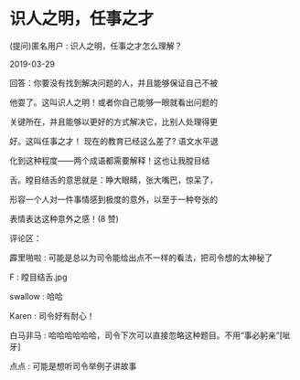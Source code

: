 # 识人之明，任事之才

(提问)匿名用户 : 识人之明，任事之才怎么理解？

2019-03-29

回答：你要没有找到解决问题的人，并且能够保证自己不被

他耍了。这叫识人之明！或者你自己能够一眼就看出问题的

关键所在，并且能够以更好的方式解决它，比别人处理得更

好。这叫任事之才！ 现在的教育已经这么差了? 语文水平退

化到这种程度——两个成语都需要解释！这也让我膛目结

舌。瞠目结舌的意思就是：睁大眼睛，张大嘴巴，惊呆了，

形容一个人对一件事情感到极度的意外，以至于一种夸张的

表情表达这种意外之感！(8 赞)

评论区：

霹里啪啦 : 可能是总以为司令能给出点不一样的看法，把司令想的太神秘了

F : 瞠目结舌.jpg

swallow : 哈哈

Karen : 司令好有耐心！

白马非马 : 哈哈哈哈哈哈，司令下次可以直接忽略这种题目。不用“事必躬亲”[呲牙]

点点 : 可能是想听司令举例子讲故事
